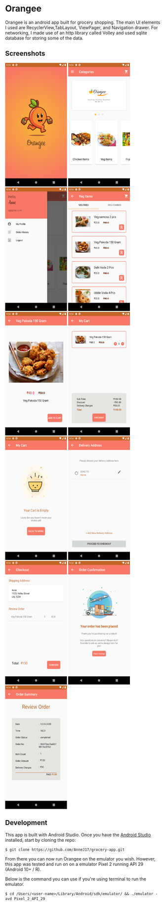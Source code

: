# Orangee

Orangee is an android app built for grocery shopping. The main UI elements I used are RecyclerView,TabLayout, ViewPager, and Navigation drawer. For networking, I made use of an http library called Volley and used sqlite database for storing some of the data.

<h2 id="screenshots">Screenshots</h2>

<p float="left">
  <img src="https://github.com/AnneJ17/grocery-app/blob/master/assets/screenshots/splash-screen.png" width="200" height ="400" />
  <img src="https://github.com/AnneJ17/grocery-app/blob/master/assets/screenshots/home-screen.png" width="200" height ="400" />
  <img src="https://github.com/AnneJ17/grocery-app/blob/master/assets/screenshots/nav-drawer.png" width="200" height ="400" />
  <img src="https://github.com/AnneJ17/grocery-app/blob/master/assets/screenshots/sub-categories.png" width="200" height ="400" />
  <img src="https://github.com/AnneJ17/grocery-app/blob/master/assets/screenshots/detail-screen.png" width="200" height ="400" />
  <img src="https://github.com/AnneJ17/grocery-app/blob/master/assets/screenshots/cart-items.png" width="200" height ="400" />
  <img src="https://github.com/AnneJ17/grocery-app/blob/master/assets/screenshots/empty-cart.png" width="200" height ="400" />
  <img src="https://github.com/AnneJ17/grocery-app/blob/master/assets/screenshots/adress-list.png" width="200" height ="400" />
  <img src="https://github.com/AnneJ17/grocery-app/blob/master/assets/screenshots/checkout-screen.png" width="200" height ="400" />
  <img src="https://github.com/AnneJ17/grocery-app/blob/master/assets/screenshots/confirmation-page.png" width="200" height ="400" />
  <img src="https://github.com/AnneJ17/grocery-app/blob/master/assets/screenshots/order-history.png" width="200" height ="400" />
</p>

<h2 id="development">Development</h2>

This app is built with Android Studio. Once you have the [Android Studio](https://developer.android.com/studio) installed, start by cloning the repo:

```
$ git clone https://github.com/AnneJ17/grocery-app.git
```

From there you can now run Orangee on the emulator you wish. However, this app was tested and run on on a emulator Pixel 2 running API 29 (Android 10+ / R). 

Below is the command you can use if you're using terminal to run the emulator.
```
$ cd /Users/<user-name>/Library/Android/sdk/emulator/ && ./emulator -avd Pixel_2_API_29
```
